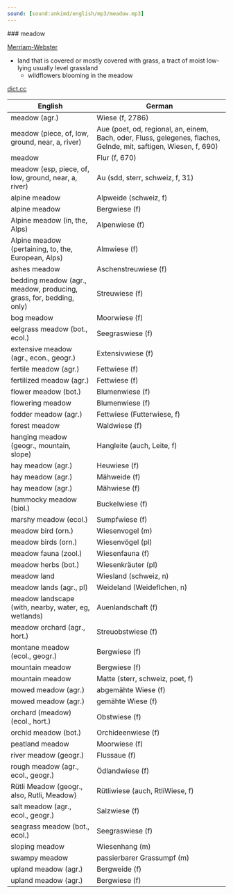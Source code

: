 ```yaml
---
sound: [sound:ankimd/english/mp3/meadow.mp3]
---
```


\### meadow

[Merriam-Webster](https://www.merriam-webster.com/dictionary/meadow)

- land that is covered or mostly covered with grass, a tract of moist low-lying usually level grassland
    - wildflowers blooming in the meadow

[dict.cc](https://www.dict.cc/meadow)

| English        | German       |
| -------------- | ------------ |
| meadow (agr.) | Wiese (f, 2786) |
| meadow (piece, of, low, ground, near, a, river) | Aue (poet, od, regional, an, einem, Bach, oder, Fluss, gelegenes, flaches, Gelnde, mit, saftigen, Wiesen, f, 690) |
| meadow | Flur (f, 670) |
| meadow (esp, piece, of, low, ground, near, a, river) | Au (sdd, sterr, schweiz, f, 31) |
| alpine meadow | Alpweide (schweiz, f) |
| alpine meadow | Bergwiese (f) |
| Alpine meadow (in, the, Alps) | Alpenwiese (f) |
| Alpine meadow (pertaining, to, the, European, Alps) | Almwiese (f) |
| ashes meadow | Aschenstreuwiese (f) |
| bedding meadow (agr., meadow, producing, grass, for, bedding, only) | Streuwiese (f) |
| bog meadow | Moorwiese (f) |
| eelgrass meadow (bot., ecol.) | Seegraswiese (f) |
| extensive meadow (agr., econ., geogr.) | Extensivwiese (f) |
| fertile meadow (agr.) | Fettwiese (f) |
| fertilized meadow (agr.) | Fettwiese (f) |
| flower meadow (bot.) | Blumenwiese (f) |
| flowering meadow | Blumenwiese (f) |
| fodder meadow (agr.) | Fettwiese (Futterwiese, f) |
| forest meadow | Waldwiese (f) |
| hanging meadow (geogr., mountain, slope) | Hangleite (auch, Leite, f) |
| hay meadow (agr.) | Heuwiese (f) |
| hay meadow (agr.) | Mähweide (f) |
| hay meadow (agr.) | Mähwiese (f) |
| hummocky meadow (biol.) | Buckelwiese (f) |
| marshy meadow (ecol.) | Sumpfwiese (f) |
| meadow bird (orn.) | Wiesenvogel (m) |
| meadow birds (orn.) | Wiesenvögel (pl) |
| meadow fauna (zool.) | Wiesenfauna (f) |
| meadow herbs (bot.) | Wiesenkräuter (pl) |
| meadow land | Wiesland (schweiz, n) |
| meadow lands (agr., pl) | Weideland (Weideflchen, n) |
| meadow landscape (with, nearby, water, eg, wetlands) | Auenlandschaft (f) |
| meadow orchard (agr., hort.) | Streuobstwiese (f) |
| montane meadow (ecol., geogr.) | Bergwiese (f) |
| mountain meadow | Bergwiese (f) |
| mountain meadow | Matte (sterr, schweiz, poet, f) |
| mowed meadow (agr.) | abgemähte Wiese (f) |
| mowed meadow (agr.) | gemähte Wiese (f) |
| orchard (meadow) (ecol., hort.) | Obstwiese (f) |
| orchid meadow (bot.) | Orchideenwiese (f) |
| peatland meadow | Moorwiese (f) |
| river meadow (geogr.) | Flussaue (f) |
| rough meadow (agr., ecol., geogr.) | Ödlandwiese (f) |
| Rütli Meadow (geogr., also, Rutli, Meadow) | Rütliwiese (auch, RtliWiese, f) |
| salt meadow (agr., ecol., geogr.) | Salzwiese (f) |
| seagrass meadow (bot., ecol.) | Seegraswiese (f) |
| sloping meadow | Wiesenhang (m) |
| swampy meadow | passierbarer Grassumpf (m) |
| upland meadow (agr.) | Bergweide (f) |
| upland meadow (agr.) | Bergwiese (f) |
